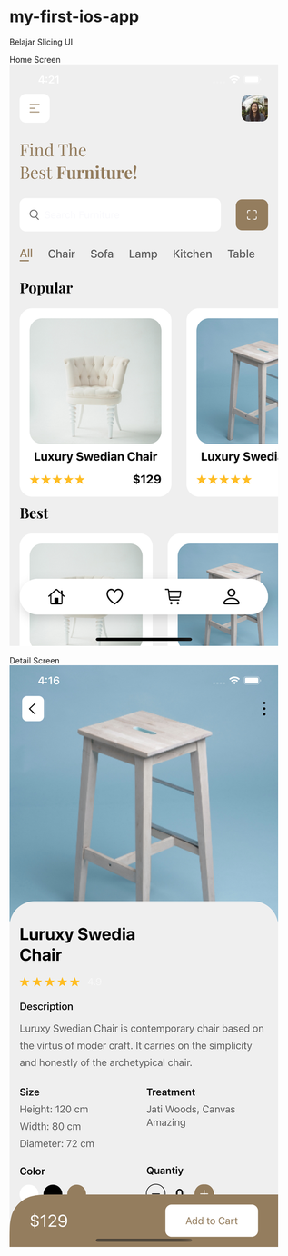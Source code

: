 # my-first-ios-app

Belajar Slicing UI

Home Screen
![Alt text](https://github.com/DidinAmarudinn/my-first-ios-app/blob/main/screenshoot/Simulator%20Screen%20Shot%20-%20iPhone%2013%20Pro%20Max%20-%202022-02-09%20at%2016.21.03.png?raw=true "Optional Title")


Detail Screen
![Alt text](https://github.com/DidinAmarudinn/my-first-ios-app/blob/main/screenshoot/Simulator%20Screen%20Shot%20-%20iPhone%2013%20Pro%20Max%20-%202022-02-09%20at%2016.16.19.png?raw=true "Optional Title")

